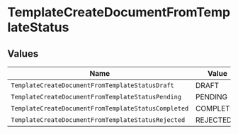 # TemplateCreateDocumentFromTemplateStatus


## Values

| Name                                                | Value                                               |
| --------------------------------------------------- | --------------------------------------------------- |
| `TemplateCreateDocumentFromTemplateStatusDraft`     | DRAFT                                               |
| `TemplateCreateDocumentFromTemplateStatusPending`   | PENDING                                             |
| `TemplateCreateDocumentFromTemplateStatusCompleted` | COMPLETED                                           |
| `TemplateCreateDocumentFromTemplateStatusRejected`  | REJECTED                                            |